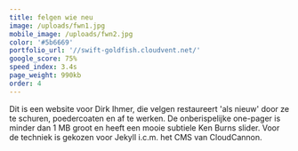 ```yaml
---
title: felgen wie neu
image: /uploads/fwn1.jpg
mobile_image: /uploads/fwn2.jpg
color: '#5b6669'
portfolio_url: '//swift-goldfish.cloudvent.net/'
google_score: 75%
speed_index: 3.4s
page_weight: 990kb
order: 4
---
```



Dit is een website voor Dirk Ihmer, die velgen restaureert 'als nieuw' door ze te schuren, poedercoaten en af te werken. De onberispelijke one-pager is minder dan 1 MB groot en heeft een mooie subtiele Ken Burns slider. Voor de techniek is gekozen voor Jekyll i.c.m. het CMS van CloudCannon.